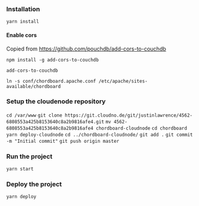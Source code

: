 ### Installation

```yarn install```

#### Enable cors
Copied from https://github.com/pouchdb/add-cors-to-couchdb

```npm install -g add-cors-to-couchdb```

```add-cors-to-couchdb```


```ln -s conf/chordboard.apache.conf /etc/apache/sites-available/chordboard```


### Setup the cloudenode repository

```cd /var/www```
```git clone https://git.cloudno.de/git/justinlawrence/4562-6808553a425b8153640c8a2b9816afe4.git```
```mv 4562-6808553a425b8153640c8a2b9816afe4 chordboard-cloudnode```
```cd chordboard```
```yarn deploy-cloudnode```
```cd ../chordboard-cloudnode/```
```git add .```
```git commit -m "Initial commit"```
```git push origin master```

### Run the project

```yarn start```


### Deploy the project

```yarn deploy```

